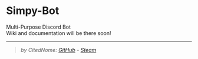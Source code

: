 # Simpy-Bot
Multi-Purpose Discord Bot <br />
Wiki and documentation will be there soon!
***
>_by CitedNome: [GitHub](https://github.com/CitedNome) - [Steam](https://steamcommunity.com/profiles/76561198870819840/)_
